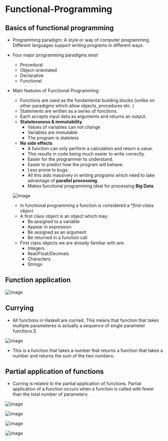 # Functional-Programming

## Basics of functional programming 

- Programming paradigm: A style or way of computer programming. Different languages support writing programs in different ways.

- Four major programming paradigms exist
   - Procedural
   - Object-orientated
   - Declarative
   - Functional
 
- Main features of Functional Programming:
   - Functions are used as the fundamental building blocks (unlike on other paradigms which allow objects, procedures etc. )
   - Statements are written as a series of functions.
   - Each accepts input data as arguments and returns an output.
   - **Statelessness & immutability**
       - Values of variables can not change
       - Variables are immutable
       - The program is stateless
   - **No side effects**
       - A function can only perform a calculation and return a value.
       - This results in code being much easier to write correctly.
       - Easier for the programmer to understand.
       - Easier to predict how the program will behave.
       - Less prone to bugs.
       - All this aids massively in writing programs which need to take advantage of **parallel processing**.
       - Makes functional programming ideal for processing **Big Data**.
  
    ![image](https://github.com/Minwauu/Functional-Programming/assets/110039102/0f7990f3-fe53-4fd9-ab89-b734dbf08113)


  - In functional programming a function is considered a **first-class object*.
  - A first class object is an object which may:
    - Be assigned to a variable
    - Appear in expression
    - Be assigned as an argument
    - Be returned in a function call
  - First class objects we are already familiar with are:
    - Integers
    - Real/Float/Decimals
    - Characters
    - Strings
   
## Function application 

![image](https://github.com/Minwauu/Functional-Programming/assets/110039102/ea612cc1-faed-4044-9078-c49877521d5a)

## Currying 

- All functions in Haskell are curried. This means that function that takes multiple parameteres is actually a sequence of single parameter functions.S

![image](https://github.com/Minwauu/Functional-Programming/assets/110039102/9acc3075-3e24-4be9-94ba-aaf807471603)

- This is a function that takes a number that returns a function that takes a number and returns the sum of the two numbers.

## Partial application of functions

- Curring is related to the partial application of functions. Partial application of a function occurs when a function is called with fewer than the total number of parameters.

![image](https://github.com/Minwauu/Functional-Programming/assets/110039102/c27bb4e9-c711-4b45-b00a-b6bc0235773c)

![image](https://github.com/Minwauu/Functional-Programming/assets/110039102/e1eabfb8-7a59-47db-a88e-410610ab2145)

![image](https://github.com/Minwauu/Functional-Programming/assets/110039102/fd350de5-4a3b-4374-893d-24af94cea0f2)

![image](https://github.com/Minwauu/Functional-Programming/assets/110039102/1fa547ba-8f81-4b3f-b131-75c0a4218043)










